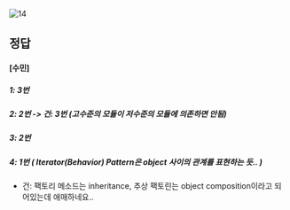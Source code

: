![14](https://user-images.githubusercontent.com/69576676/132935663-87be3618-2cc2-4d33-a377-baf3342285ed.JPG)

정답
-----
#### [수민]
##### 1: 3번
##### 2: 2번 -> 건: 3번 (고수준의 모듈이 저수준의 모듈에 의존하면 안됨)
##### 3: 2번
##### 4: 1번 ( Iterator(Behavior) Pattern은 object 사이의 관계를 표현하는 듯.. ) 
+ 건: 팩토리 메소드는 inheritance, 추상 팩토린는 object composition이라고 되어있는데 애매하네요..
